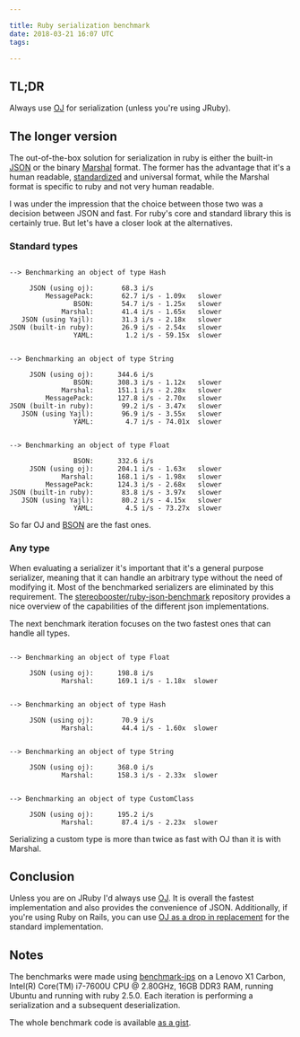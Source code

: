```yaml
---

title: Ruby serialization benchmark
date: 2018-03-21 16:07 UTC
tags: 

---
```


## TL;DR

Always use [OJ](http://www.ohler.com/oj/) for serialization (unless you're
using JRuby).

## The longer version

The out-of-the-box solution for serialization in ruby is either the built-in
[JSON](http://ruby-doc.org/stdlib-2.5.0/libdoc/json/rdoc/JSON.html) or the
binary [Marshal](http://ruby-doc.org/core-2.5.0/Marshal.html) format. The
former has the advantage that it's a human readable,
[standardized](https://tools.ietf.org/html/rfc8259) and universal format, while
the Marshal format is specific to ruby and not very human readable.

I was under the impression that the choice between those two was a decision
between JSON and fast. For ruby's core and standard library this is certainly
true. But let's have a closer look at the alternatives.


### Standard types

<pre><code class="language-shell">
--> Benchmarking an object of type Hash

     JSON (using oj):       68.3 i/s
         MessagePack:       62.7 i/s - 1.09x   slower
                BSON:       54.7 i/s - 1.25x   slower
             Marshal:       41.4 i/s - 1.65x   slower
   JSON (using Yajl):       31.3 i/s - 2.18x   slower
JSON (built-in ruby):       26.9 i/s - 2.54x   slower
                YAML:        1.2 i/s - 59.15x  slower
</code></pre>

<pre><code class="language-shell">
--> Benchmarking an object of type String

     JSON (using oj):      344.6 i/s
                BSON:      308.3 i/s - 1.12x   slower
             Marshal:      151.1 i/s - 2.28x   slower
         MessagePack:      127.8 i/s - 2.70x   slower
JSON (built-in ruby):       99.2 i/s - 3.47x   slower
   JSON (using Yajl):       96.9 i/s - 3.55x   slower
                YAML:        4.7 i/s - 74.01x  slower
</code></pre>

<pre><code class="language-shell">
--> Benchmarking an object of type Float

                BSON:      332.6 i/s
     JSON (using oj):      204.1 i/s - 1.63x   slower
             Marshal:      168.1 i/s - 1.98x   slower
         MessagePack:      124.3 i/s - 2.68x   slower
JSON (built-in ruby):       83.8 i/s - 3.97x   slower
   JSON (using Yajl):       80.2 i/s - 4.15x   slower
                YAML:        4.5 i/s - 73.27x  slower
</code></pre>

So far OJ and [BSON](http://bsonspec.org) are the fast ones.


### Any type

When evaluating a serializer it's important that it's a general purpose
serializer, meaning that it can handle an arbitrary type without the need of
modifying it. Most of the benchmarked serializers are eliminated by this
requirement. The
[stereobooster/ruby-json-benchmark](https://github.com/stereobooster/ruby-json-benchmark)
repository provides a nice overview of the capabilities of the different json
implementations.

The next benchmark iteration focuses on the two fastest ones that can handle
all types.

<pre><code class="language-shell">
--> Benchmarking an object of type Float

     JSON (using oj):      198.8 i/s
             Marshal:      169.1 i/s - 1.18x  slower
</code></pre>

<pre><code class="language-shell">
--> Benchmarking an object of type Hash

     JSON (using oj):       70.9 i/s
             Marshal:       44.4 i/s - 1.60x  slower
</code></pre>

<pre><code class="language-shell">
--> Benchmarking an object of type String

     JSON (using oj):      368.0 i/s
             Marshal:      158.3 i/s - 2.33x  slower
</code></pre>

<pre><code class="language-shell">
--> Benchmarking an object of type CustomClass

     JSON (using oj):      195.2 i/s
             Marshal:       87.4 i/s - 2.23x  slower
</code></pre>

Serializing a custom type is more than twice as fast with OJ than it is with
Marshal.


## Conclusion

Unless you are on JRuby I'd always use [OJ](http://www.ohler.com/oj/). It is
overall the fastest implementation and also provides the convenience of JSON.
Additionally, if you're using Ruby on Rails, you can use [OJ as a drop in
replacement](https://github.com/ohler55/oj/blob/master/pages/Rails.md) for the
standard implementation.


## Notes

The benchmarks were made using
[benchmark-ips](https://github.com/evanphx/benchmark-ips) on a Lenovo X1
Carbon, Intel(R) Core(TM) i7-7600U CPU @ 2.80GHz, 16GB DDR3 RAM, running Ubuntu
and running with ruby 2.5.0. Each iteration is performing a serialization and a
subsequent deserialization.

The whole benchmark code is available [as a
gist](https://gist.github.com/koffeinfrei/44a2782a28c5a935574c2df4e72490c0).
